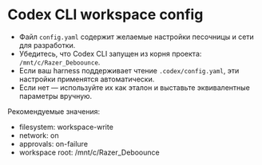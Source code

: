 # Codex CLI workspace config

- Файл `config.yaml` содержит желаемые настройки песочницы и сети для разработки.
- Убедитесь, что Codex CLI запущен из корня проекта: `/mnt/c/Razer_Deboounce`.
- Если ваш harness поддерживает чтение `.codex/config.yaml`, эти настройки применятся автоматически.
- Если нет — используйте их как эталон и выставьте эквивалентные параметры вручную.

Рекомендуемые значения:
- filesystem: workspace-write
- network: on
- approvals: on-failure
- workspace root: /mnt/c/Razer_Deboounce
